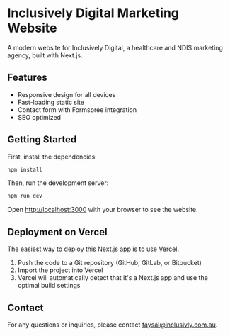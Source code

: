 # Inclusively Digital Marketing Website

A modern website for Inclusively Digital, a healthcare and NDIS marketing agency, built with Next.js.

## Features

- Responsive design for all devices
- Fast-loading static site
- Contact form with Formspree integration
- SEO optimized

## Getting Started

First, install the dependencies:

```bash
npm install
```

Then, run the development server:

```bash
npm run dev
```

Open [http://localhost:3000](http://localhost:3000) with your browser to see the website.

## Deployment on Vercel

The easiest way to deploy this Next.js app is to use [Vercel](https://vercel.com/new?utm_medium=default-template&filter=next.js).

1. Push the code to a Git repository (GitHub, GitLab, or Bitbucket)
2. Import the project into Vercel
3. Vercel will automatically detect that it's a Next.js app and use the optimal build settings

## Contact

For any questions or inquiries, please contact faysal@inclusivly.com.au. 